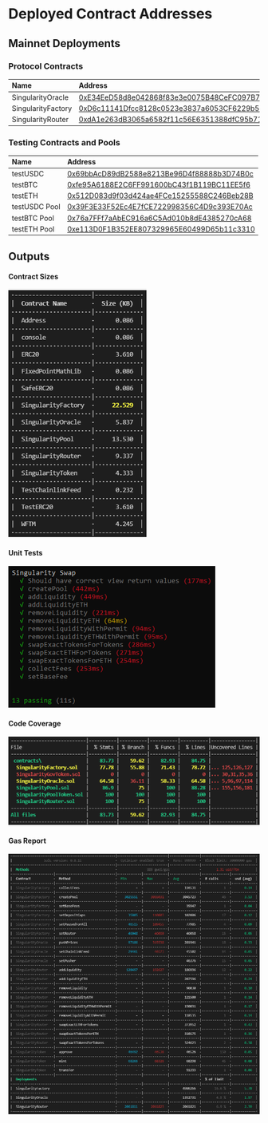 # Deployed Contract Addresses

## Mainnet Deployments

### Protocol Contracts
| Name | Address |
| :--- | :--- |
| SingularityOracle | [0xE34EeD58d8e042868f83e3e0075B48CeFC097B75](https://ftmscan.com/address/0xE34EeD58d8e042868f83e3e0075B48CeFC097B75#code) |
| SingularityFactory | [0xD6c11141Dfcc8128c0523e3837a6053CF6229b58](https://ftmscan.com/address/0xd6c11141dfcc8128c0523e3837a6053cf6229b58#code) |
| SingularityRouter | [0xdA1e263dB3065a6582f11c56E6351388dfC95b71](https://ftmscan.com/address/0xda1e263db3065a6582f11c56e6351388dfc95b71#code) |

### Testing Contracts and Pools
| Name | Address |
| :--- | :--- |
| testUSDC | [0x69bbAcD89dB2588e8213Be96D4f88888b3D74B0c](https://ftmscan.com/address/0x69bbacd89db2588e8213be96d4f88888b3d74b0c#code) |
| testBTC | [0xfe95A6188E2C6FF991600bC43f1B119BC11EE5f6](https://ftmscan.com/address/0xfe95a6188e2c6ff991600bc43f1b119bc11ee5f6#code) |
| testETH | [0x512D083d9f03d424ae4FCe15255588C246Beb28B](https://ftmscan.com/address/0x512d083d9f03d424ae4fce15255588c246beb28b#code) |
| testUSDC Pool | [0x39F3E33F52Ec4E7fCE722998356C4D9c393E70Ac](https://ftmscan.com/address/0x39F3E33F52Ec4E7fCE722998356C4D9c393E70Ac#code) |
| testBTC Pool | [0x76a7FFf7aAbEC916a6C5Ad010b8dE4385270cA68](https://ftmscan.com/address/0x76a7FFf7aAbEC916a6C5Ad010b8dE4385270cA68#code) |
| testETH Pool | [0xe113D0F1B352EE807329965E60499D65b11c3310](https://ftmscan.com/address/0xe113D0F1B352EE807329965E60499D65b11c3310#code) |


## Outputs
#### Contract Sizes
![](contract-sizes.png)

#### Unit Tests
![](tests.png)

#### Code Coverage
![](coverage.png)

#### Gas Report
![](gas-report.png)